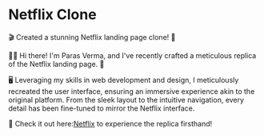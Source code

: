 # Netflix Clone
🎬 Created a stunning Netflix landing page clone! 🌟

👋🏼 Hi there! I'm Paras Verma, and I've recently crafted a meticulous replica of the Netflix landing page. 🚀

🖥️ Leveraging my skills in web development and design, I meticulously recreated the user interface, ensuring an immersive experience akin to the original platform. From the sleek layout to the intuitive navigation, every detail has been fine-tuned to mirror the Netflix interface.



🔗 Check it out here:<a href="https://paras-verma7454.github.io/Netflix/">Netflix</a> to experience the replica firsthand!



